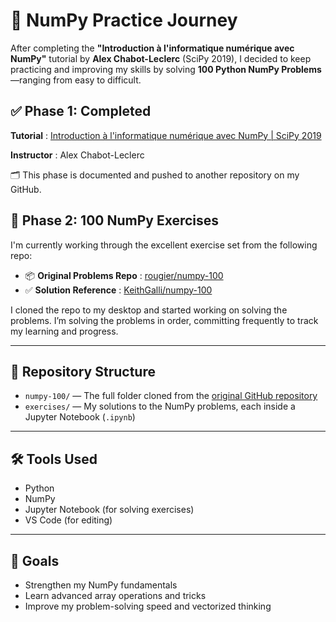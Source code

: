 # 🧠 NumPy Practice Journey

After completing the **"Introduction à l'informatique numérique avec NumPy"** tutorial by **Alex Chabot-Leclerc** (SciPy 2019), I decided to keep practicing and improving my skills by solving  **100 Python NumPy Problems** —ranging from easy to difficult.

## ✅ Phase 1: Completed

 **Tutorial** : [Introduction à l&#39;informatique numérique avec NumPy | SciPy 2019](https://www.youtube.com/watch?v=QUT1VHiLmmI)

 **Instructor** : Alex Chabot-Leclerc

🗂️ This phase is documented and pushed to another repository on my GitHub.

## 🚀 Phase 2: 100 NumPy Exercises

I'm currently working through the excellent exercise set from the following repo:

* 📦  **Original Problems Repo** : [rougier/numpy-100](https://github.com/rougier/numpy-100.git)
* ✅  **Solution Reference** : [KeithGalli/numpy-100](https://github.com/KeithGalli/numpy-100)

I cloned the repo to my desktop and started working on solving the problems. I’m solving the problems in order, committing frequently to track my learning and progress.

---

## 📂 Repository Structure

* `numpy-100/` — The full folder cloned from the [original GitHub repository](https://github.com/rougier/numpy-100.git)
* `exercises/` — My solutions to the NumPy problems, each inside a Jupyter Notebook (`.ipynb`)

---

## 🛠 Tools Used

* Python
* NumPy
* Jupyter Notebook (for solving exercises)
* VS Code (for editing)

---

## 🎯 Goals

* Strengthen my NumPy fundamentals
* Learn advanced array operations and tricks
* Improve my problem-solving speed and vectorized thinking
